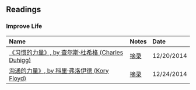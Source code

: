 ## Readings


### Improve Life
|Name | Notes|Date|
|:----|:-----|:----|
|[《习惯的力量》, by 查尔斯·杜希格 (Charles Duhigg) ](http://book.douban.com/subject/20507212/)|[摘录](http://hwang14.blogspot.com/2014/12/blog-post.html)| 12/20/2014|
|[沟通的力量》, by 科里·弗洛伊德 (Kory Floyd)](http://read.dangdang.com/book_14558)| [摘录]()| 12/24/2014|
